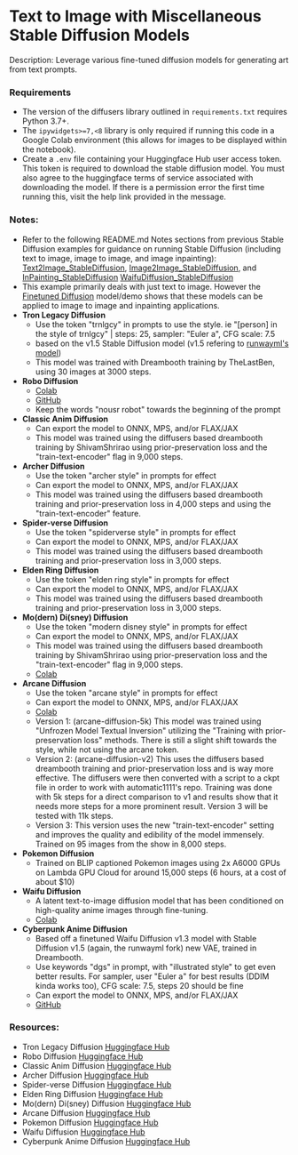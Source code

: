# Text to Image with Miscellaneous Stable Diffusion Models

Description: Leverage various fine-tuned diffusion models for generating art from text prompts.


### Requirements

 - The version of the diffusers library outlined in `requirements.txt` requires Python 3.7+.
 - The `ipywidgets>=7,<8` library is only required if running this code in a Google Colab environment (this allows for images to be displayed within the notebook).
 - Create a `.env` file containing your Huggingface Hub user access token. This token is required to download the stable diffusion model. You must also agree to the huggingface terms of service associated with downloading the model. If there is a permission error the first time running this, visit the help link provided in the message.


### Notes:

 - Refer to the following README.md Notes sections from previous Stable Diffusion examples for guidance on running Stable Diffusion (including text to image, image to image, and image inpainting): [Text2Image_StableDiffusion](https://github.com/dmmagdal/Huggingface_Examples/blob/main/WaifuDiffusion_StableDiffusion/README.md), [Image2Image_StableDiffusion](https://github.com/dmmagdal/Huggingface_Examples/blob/main/Image2Image_StableDiffusion/README.md), and [InPainting_StableDiffusion](https://github.com/dmmagdal/Huggingface_Examples/blob/main/InPainting_StableDiffusion/README.md) [WaifuDiffusion_StableDiffusion](https://github.com/dmmagdal/Huggingface_Examples/blob/main/WaifuDiffusion_StableDiffusion/README.md)
 - This example primarily deals with just text to image. However the [Finetuned Diffusion](https://huggingface.co/spaces/anzorq/finetuned_diffusion) model/demo shows that these models can be applied to image to image and inpainting applications.
 - **Tron Legacy Diffusion**
    - Use the token "trnlgcy" in prompts to use the style. ie "\[person\] in the style of trnlgcy" | steps: 25, sampler: "Euler a", CFG scale: 7.5
    - based on the v1.5 Stable Diffusion model (v1.5 refering to [runwayml's model](https://huggingface.co/runwayml/stable-diffusion-v1-5))
    - This model was trained with Dreambooth training by TheLastBen, using 30 images at 3000 steps.
 - **Robo Diffusion**
    - [Colab](https://colab.research.google.com/github/nousr/robo-diffusion/blob/main/robo_diffusion_v1.ipynb)
    - [GitHub](https://github.com/nousr/robo-diffusion)
    - Keep the words "nousr robot" towards the beginning of the prompt
 - **Classic Anim Diffusion**
    - Can export the model to ONNX, MPS, and/or FLAX/JAX
    - This model was trained using the diffusers based dreambooth training by ShivamShrirao using prior-preservation loss and the "train-text-encoder" flag in 9,000 steps.
 - **Archer Diffusion**
    - Use the token "archer style" in prompts for effect
    - Can export the model to ONNX, MPS, and/or FLAX/JAX
    - This model was trained using the diffusers based dreambooth training and prior-preservation loss in 4,000 steps and using the "train-text-encoder" feature.
 - **Spider-verse Diffusion**
    - Use the token "spiderverse style" in prompts for effect
    - Can export the model to ONNX, MPS, and/or FLAX/JAX
    - This model was trained using the diffusers based dreambooth training and prior-preservation loss in 3,000 steps.
 - **Elden Ring Diffusion**
    - Use the token "elden ring style" in prompts for effect
    - Can export the model to ONNX, MPS, and/or FLAX/JAX
    - This model was trained using the diffusers based dreambooth training and prior-preservation loss in 3,000 steps.
 - **Mo(dern) Di(sney) Diffusion**
    - Use the token "modern disney style" in prompts for effect
    - Can export the model to ONNX, MPS, and/or FLAX/JAX
    - This model was trained using the diffusers based dreambooth training by ShivamShrirao using prior-preservation loss and the "train-text-encoder" flag in 9,000 steps.
    - [Colab](https://colab.research.google.com/drive/1j5YvfMZoGdDGdj3O3xRU1m4ujKYsElZO?usp=sharing)
 - **Arcane Diffusion**
    - Use the token "arcane style" in prompts for effect
    - Can export the model to ONNX, MPS, and/or FLAX/JAX
    - [Colab](https://colab.research.google.com/drive/1j5YvfMZoGdDGdj3O3xRU1m4ujKYsElZO?usp=sharing)
    - Version 1: (arcane-diffusion-5k) This model was trained using "Unfrozen Model Textual Inversion" utilizing the "Training with prior-preservation loss" methods. There is still a slight shift towards the style, while not using the arcane token.
    - Version 2: (arcane-diffusion-v2) This uses the diffusers based dreambooth training and prior-preservation loss and is way more effective. The diffusers were then converted with a script to a ckpt file in order to work with automatic1111's repo. Training was done with 5k steps for a direct comparison to v1 and results show that it needs more steps for a more prominent result. Version 3 will be tested with 11k steps. 
    - Version 3: This version uses the new "train-text-encoder" setting and improves the quality and edibility of the model immensely. Trained on 95 images from the show in 8,000 steps.
 - **Pokemon Diffusion**
    - Trained on BLIP captioned Pokemon images using 2x A6000 GPUs on Lambda GPU Cloud for around 15,000 steps (6 hours, at a cost of about $10)
 - **Waifu Diffusion**
    - A latent text-to-image diffusion model that has been conditioned on high-quality anime images through fine-tuning.
    - [Colab](https://colab.research.google.com/drive/1_8wPN7dJO746QXsFnB09Uq2VGgSRFuYE#scrollTo=1HaCauSq546O)
 - **Cyberpunk Anime Diffusion**
    - Based off a finetuned Waifu Diffusion v1.3 model with Stable Diffusion v1.5 (again, the runwayml fork) new VAE, trained in Dreambooth.
    - Use keywords "dgs" in prompt, with "illustrated style" to get even better results. For sampler, user "Euler a" for best results (DDIM kinda works too), CFG scale: 7.5, steps 20 should be fine
    - Can export the model to ONNX, MPS, and/or FLAX/JAX
    - [GitHub](https://github.com/HelixNGC7293/cyberpunk-anime-diffusion)


### Resources:

 - Tron Legacy Diffusion [Huggingface Hub](https://huggingface.co/dallinmackay/Tron-Legacy-diffusion)
 - Robo Diffusion [Huggingface Hub](https://huggingface.co/nousr/robo-diffusion)
 - Classic Anim Diffusion [Huggingface Hub](https://huggingface.co/nitrosocke/classic-anim-diffusion)
 - Archer Diffusion [Huggingface Hub](https://huggingface.co/nitrosocke/archer-diffusion)
 - Spider-verse Diffusion [Huggingface Hub](https://huggingface.co/nitrosocke/spider-verse-diffusion)
 - Elden Ring Diffusion [Huggingface Hub](https://huggingface.co/nitrosocke/elden-ring-diffusion)
 - Mo(dern) Di(sney) Diffusion [Huggingface Hub](https://huggingface.co/nitrosocke/mo-di-diffusion)
 - Arcane Diffusion [Huggingface Hub](https://huggingface.co/nitrosocke/Arcane-Diffusion)
 - Pokemon Diffusion [Huggingface Hub](https://huggingface.co/lambdalabs/sd-pokemon-diffusers)
 - Waifu Diffusion [Huggingface Hub](https://huggingface.co/hakurei/waifu-diffusion)
 - Cyberpunk Anime Diffusion [Huggingface Hub](https://huggingface.co/DGSpitzer/Cyberpunk-Anime-Diffusion)